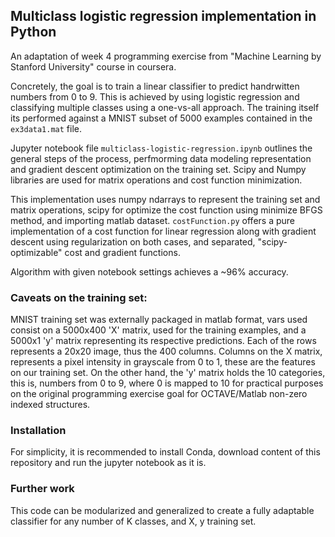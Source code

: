 ## Multiclass logistic regression implementation in Python

An adaptation of week 4 programming exercise from "Machine Learning by Stanford University" course in coursera.

Concretely, the goal is to train a linear classifier to predict handrwitten numbers from 0 to 9. This is achieved by using logistic regression and classifying multiple classes using a one-vs-all approach. The training itself its performed against a MNIST subset of 5000 examples contained in the `ex3data1.mat` file.

Jupyter notebook file `multiclass-logistic-regression.ipynb` outlines the general steps of the process, perfmorming data modeling representation and gradient descent optimization on the training set. Scipy and Numpy libraries are used for matrix operations and cost function minimization.

This implementation uses numpy ndarrays to represent the training set and matrix operations, scipy for optimize the cost function using minimize BFGS method, and importing matlab dataset. `costFunction.py` offers a pure implementation of a cost function for linear regression along with gradient descent using regularization on both cases, and separated, "scipy-optimizable" cost and gradient functions. 

Algorithm with given notebook settings achieves a ~96% accuracy.

### Caveats on the training set:

MNIST training set was externally packaged in matlab format, vars used consist on a 5000x400 'X' matrix, used for the training examples, and a 5000x1 'y' matrix representing its respective predictions. Each of the rows represents a 20x20 image, thus the 400 columns. Columns on the X matrix, represents a pixel intensity in grayscale from 0 to 1, these are the features on our training set. On the other hand, the 'y' matrix holds the 10 categories, this is, numbers from 0 to 9, where 0 is mapped to 10 for practical purposes on the original programming exercise goal for OCTAVE/Matlab non-zero indexed structures. 

### Installation

For simplicity, it is recommended to install Conda, download content of this repository and run the jupyter notebook as it is.

### Further work

This code can be modularized and generalized to create a fully adaptable classifier for any number of K classes, and X, y training set.
